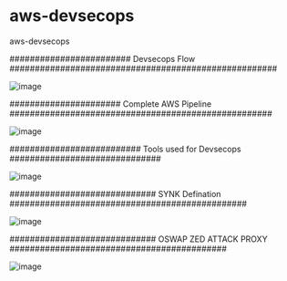 # aws-devsecops
aws-devsecops

########################  Devsecops Flow #####################################################


![image](https://user-images.githubusercontent.com/95608758/218151491-67d9f1e3-a0b0-4d7c-bff1-42388584742c.png)


###################### Complete AWS Pipeline ####################################################

![image](https://user-images.githubusercontent.com/95608758/218152223-b8ccca12-3272-4692-9109-897108632761.png)



##########################  Tools used for Devsecops ##############################

![image](https://user-images.githubusercontent.com/95608758/218151772-5dcdd7eb-455f-44b0-a0da-9b5bb01a4330.png)


############################# SYNK Defination ###############################################

![image](https://user-images.githubusercontent.com/95608758/218151939-5e068b99-0d0b-48ca-920a-96aa7cbd66b3.png)


############################# OSWAP ZED ATTACK PROXY ###########################################

![image](https://user-images.githubusercontent.com/95608758/218151995-ec1e6780-35b3-4bf5-be87-d7eb9b0adce1.png)
